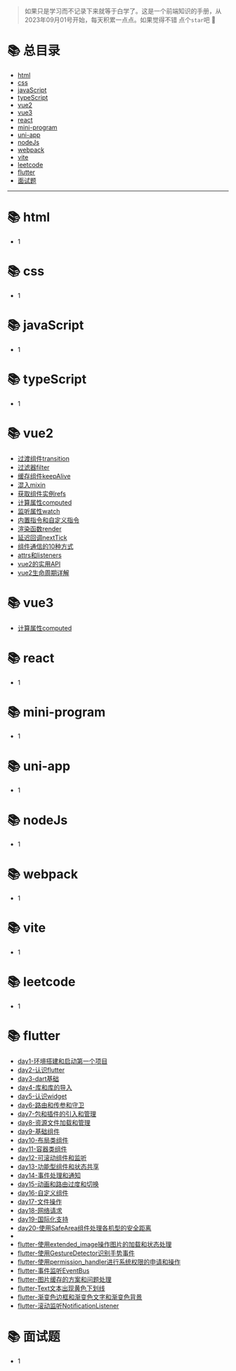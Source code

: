 > 如果只是学习而不记录下来就等于白学了。这是一个前端知识的手册，从2023年09月01号开始，每天积累一点点。如果觉得不错 点个`star`吧 🤞

# 📚 总目录

- [html](#-html)
- [css](#-css)
- [javaScript](#-javaScript)
- [typeScript](#-typeScript)
- [vue2](#-vue2)
- [vue3](#-vue3)
- [react](#-react)
- [mini-program](#-mini-program)
- [uni-app](#-uni-app)
- [nodeJs](#-nodeJs)
- [webpack](#-webpack)
- [vite](#-vite)
- [leetcode](#-leetcode)
- [flutter](#-flutter)
- [面试题](#-面试题)
---

# 📚 html

- 1

# 📚 css

- 1

# 📚 javaScript

- 1

# 📚 typeScript

- 1

# 📚 vue2

- [过渡组件transition](vue2/过渡组件transition.md)
- [过滤器filter](vue2/过滤器filter.md)
- [缓存组件keepAlive](vue2/缓存组件keepAlive.md)
- [混入mixin](vue2/混入mixin.md)
- [获取组件实例refs](vue2/获取组件实例refs.md)
- [计算属性computed](vue2/计算属性computed.md)
- [监听属性watch](vue2/监听属性watch.md)
- [内置指令和自定义指令](vue2/内置指令和自定义指令.md)
- [渲染函数render](vue2/渲染函数render.md)
- [延迟回调nextTick](vue2/延迟回调nextTick.md)
- [组件通信的10种方式](vue2/组件通信的10种方式.md)
- [attrs和listeners](vue2/attrs和listeners.md)
- [vue2的实用API](vue2/vue2的实用API.md)
- [vue2生命周期详解](vue2/vue2生命周期详解.md)

# 📚 vue3

- [计算属性computed](vue3/计算属性computed.md)

# 📚 react

- 1

# 📚 mini-program

- 1

# 📚 uni-app

- 1

# 📚 nodeJs

- 1

# 📚 webpack

- 1

# 📚 vite

- 1

# 📚 leetcode

- 1

# 📚 flutter

- [day1-环境搭建和启动第一个项目](flutter/day1-环境搭建和启动第一个项目.md)
- [day2-认识flutter](flutter/day2-认识flutter.md)
- [day3-dart基础](flutter/day3-dart基础.md)
- [day4-库和库的导入](flutter/day4-库和库的导入.md)
- [day5-认识widget](flutter/day5-认识widget.md)
- [day6-路由和传参和守卫](flutter/day6-路由和传参和守卫.md)
- [day7-包和插件的引入和管理](flutter/day7-包和插件的引入和管理.md)
- [day8-资源文件加载和管理](flutter/day8-资源文件加载和管理.md)
- [day9-基础组件](flutter/day9-基础组件.md)
- [day10-布局类组件](flutter/day10-布局类组件.md)
- [day11-容器类组件](flutter/day11-容器类组件.md)
- [day12-可滚动组件和监听](flutter/day12-可滚动组件和监听.md)
- [day13-功能型组件和状态共享](flutter/day13-功能型组件和状态共享.md)
- [day14-事件处理和通知](flutter/day14-事件处理和通知.md)
- [day15-动画和路由过度和切换](flutter/day15-动画和路由过度和切换.md)
- [day16-自定义组件](flutter/day16-自定义组件.md)
- [day17-文件操作](flutter/day17-文件操作.md)
- [day18-网络请求](flutter/day18-网络请求.md)
- [day19-国际化支持](flutter/day19-国际化支持.md)
- [day20-使用SafeArea组件处理各机型的安全距离](flutter/day20-使用SafeArea组件处理各机型的安全距离.md)
- 
- [flutter-使用extended_image操作图片的加载和状态处理](flutter/flutter-使用extended_image操作图片的加载和状态处理.md)
- [flutter-使用GestureDetector识别手势事件](flutter/flutter-使用GestureDetector识别手势事件.md)
- [flutter-使用permission_handler进行系统权限的申请和操作](flutter/flutter-使用permission_handler进行系统权限的申请和操作.md)
- [flutter-事件监听EventBus](flutter/flutter-事件监听EventBus.md)
- [flutter-图片缓存的方案和问题处理](flutter/flutter-图片缓存的方案和问题处理.md)
- [flutter-Text文本出现黄色下划线](flutter/flutter-Text文本出现黄色下划线.md)
- [flutter-渐变色边框和渐变色文字和渐变色背景](flutter/flutter-渐变色边框和渐变色文字和渐变色背景.md)
- [flutter-滚动监听NotificationListener](flutter/flutter-滚动监听NotificationListener.md)

# 📚 面试题

- 1
